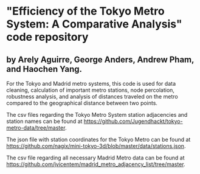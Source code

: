 # "Efficiency of the Tokyo Metro System: A Comparative Analysis" code repository 
## by Arely Aguirre, George Anders, Andrew Pham, and Haochen Yang.
For the Tokyo and Madrid metro systems, this code is used for data cleaning, calculation of important metro stations, node percolation, robustness analysis, and analysis of distances traveled on the metro compared to the geographical distance between two points.

The csv files regarding the Tokyo Metro System station adjacencies and station names can be found at https://github.com/Jugendhackt/tokyo-metro-data/tree/master.

The json file with station coordinates for the Tokyo Metro can be found at https://github.com/nagix/mini-tokyo-3d/blob/master/data/stations.json.

The csv file regarding all necessary Madrid Metro data can be found at https://github.com/jvicentem/madrid_metro_adjacency_list/tree/master.
